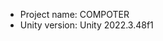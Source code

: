 <!-- UNITY CODE ASSIST INSTRUCTIONS START -->
- Project name: COMPOTER
- Unity version: Unity 2022.3.48f1
<!-- UNITY CODE ASSIST INSTRUCTIONS END -->